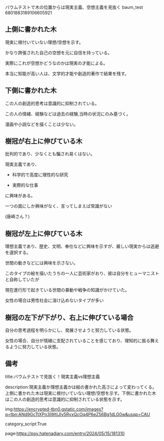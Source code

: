 バウムテストで木の位置からは現実主義、空想主義を見抜く
baum_test
6801883189106605921



## 上側に書かれた木



現実に根付いていない理想/空想を示す。



かなり誇張された自己の空想を元に自信を持っている。



実際にこれが空想かどうなのかは現実の才能による。



本当に知能が高い人は、文学的才能や創造的著作で結果を残す。









## 下側に書かれた木



この人の創造的思考は意識的に抑制されている。



この人の情緒、経験などは過去の経験,当時の状況にのみ基づく。



漫画や小説などを描くことは少ない。









## 樹冠が右上に伸びている木



批判的であり、少なくとも騙され易くはない。



現実主義であり、



- 科学的で高度に理性的な研究



- 実際的な仕事



に興味がある。



一つの面にしか興味がなく、言ってしまえば常識がない



(唐崎さん？)











## 樹冠が左上に伸びている木



理想主義であり、歴史、文明、奉仕などに興味を示すが、厳しい現実からは逃避を選択する。



世間の動きなどには興味を示さない。



このタイプの絵を描いたうちの一人に芸術家がおり、彼は自分をヒューマニストと自称していたが



現在進行形で起きている世間の暴動や戦争の知識がかけていた。



女性の場合は男性社会に溶け込めないタイプが多い









## 樹冠の左下が下がり、右上に伸びている場合



自分の思考過程を明らかにし、発展させようと努力している状態。



女性の場合、自分が情緒に支配されていることを感じており、理知的に振る舞えるように努力している状態。

































## 備考



title:バウムテストで見抜く！現実主義vs理想主義



description:現実主義か理想主義かは絵の書かれた高さによって変わってくる。上側に書かれた木は現実に根付いていない理想/空想を示す。下側に書かれた木はこの人の創造的思考は意識的に抑制されている状態を示す。



img:https://encrypted-tbn0.gstatic.com/images?q=tbn:ANd9GcTtXPn3IWtIJIv5RyxQcOq4P6eZ56Bg1dLG0w&usqp=CAU



category_script:True



page:https://psy.hatenadiary.com/entry/2024/05/15/181310

